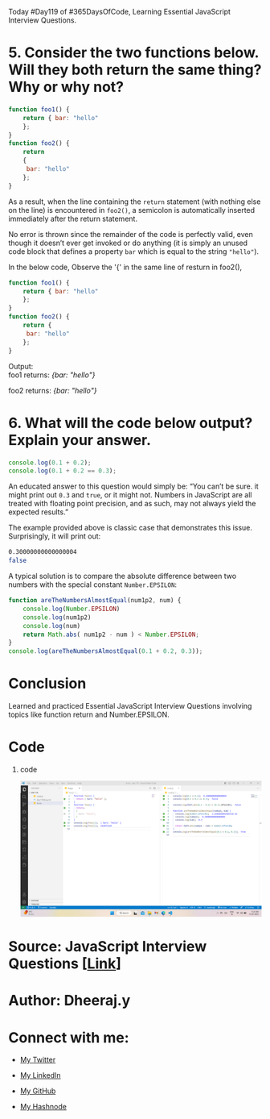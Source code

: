 Today #Day119 of #365DaysOfCode, Learning Essential JavaScript Interview Questions.

# 5\. **Consider the two functions below. Will they both return the same thing? Why or why not?**

```javascript
function foo1() { 
    return { bar: "hello" 
    }; 
} 
function foo2() { 
    return 
    {
     bar: "hello" 
    }; 
}
```

As a result, when the line containing the `return` statement (with nothing else on the line) is encountered in `foo2()`, a semicolon is automatically inserted immediately after the return statement.

No error is thrown since the remainder of the code is perfectly valid, even though it doesn’t ever get invoked or do anything (it is simply an unused code block that defines a property `bar` which is equal to the string `"hello"`).

In the below code, Observe the '{' in the same line of resturn in foo2(),

```javascript
function foo1() { 
    return { bar: "hello" 
    }; 
} 
function foo2() { 
    return {
     bar: "hello" 
    }; 
}
```

Output:  
foo1 returns: *{bar: "hello"}*

foo2 returns: *{bar: "hello"}*

# 6\. What will the code below output? Explain your answer.

```javascript
console.log(0.1 + 0.2);
console.log(0.1 + 0.2 == 0.3);
```

An educated answer to this question would simply be: “You can’t be sure. it might print out `0.3` and `true`, or it might not. Numbers in JavaScript are all treated with floating point precision, and as such, may not always yield the expected results.”

The example provided above is classic case that demonstrates this issue. Surprisingly, it will print out:

```bash
0.30000000000000004
false
```

A typical solution is to compare the absolute difference between two numbers with the special constant `Number.EPSILON`:

```js
function areTheNumbersAlmostEqual(num1p2, num) {
    console.log(Number.EPSILON)
    console.log(num1p2)
    console.log(num)
	return Math.abs( num1p2 - num ) < Number.EPSILON;
}
console.log(areTheNumbersAlmostEqual(0.1 + 0.2, 0.3));
```

# Conclusion

Learned and practiced Essential JavaScript Interview Questions involving topics like function return and Number.EPSILON.

# Code

1. code
    
    ![Alt text](1.%20day119%20code.png)
    

# Source: JavaScript Interview Questions \[[Link](https://www.toptal.com/javascript/interview-questions)\]

# Author: Dheeraj.y

# Connect with me:

* [My Twitter](https://twitter.com/yssdheeraj)
    
* [My LinkedIn](https://www.linkedin.com/in/dheerajy1/)
    
* [My GitHub](https://github.com/dheerajy1)
    
* [My Hashnode](https://dheerajy1.hashnode.dev/)